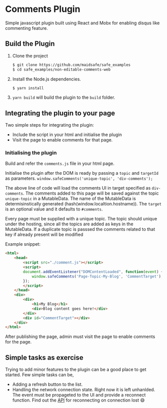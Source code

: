 # Comments Plugin

Simple javascript plugin built using React and Mobx for enabling disqus like commenting feature.

## Build the Plugin

1. Clone the project
    ```bash
    $ git clone https://github.com/maidsafe/safe_examples
    $ cd safe_examples/non-editable-comments-web
    ```

2. Install the Node.js dependencies.
    ```bash
    $ yarn install
    ```

3. `yarn build` will build the plugin to the `build` folder.


## Integrating the plugin to your page

Two simple steps for integrating the plugin:

- Include the script in your html and initialise the plugin
- Visit the page to enable comments for that page.

### Initialising the plugin
Build and refer the `comments.js` file in your html page.

Initialise the plugin after the DOM is ready by passing a `topic` and `targetId` as parameters.
`window.safeComments('unique-topic', 'div-comments');`

The above line of code will load the comments UI in target specified as `div-comments`. The comments added to this 
page will be saved against the topic `unique-topic` in a MutableData. The name of the MutableData is 
determisinstically generated (hash(window.localtion.hostname)). The `target` is an optional value and it defaults to `#comments`.

Every page must be supplied with a unique topic. The topic should unique under the hosting, 
since all the topics are added as keys in the MutableData. If a duplicate topic is passsed the 
comments related to that key if already present will be modified

Example snippet:

```HTML
<html>
	<head>
		<script src="./comment.js"></script>
		<script>
		document.addEventListener("DOMContentLoaded", function(event) {
			window.safeComments('Page-Topic-My-Blog', 'CommentTarget');
		});
		</script>
	</head>
	<div>
		<div>
			<h1>My Blog</h1>
			<div>Blog content goes here!</div>
		</div>
		<div id="CommentTarget"></div>
	</div>
</html>
```

After publishing the page, admin must visit the page to enable comments for the page.

## Simple tasks as exercise

Trying to add minor features to the plugin can be a good place to get started. Few simple tasks can be,

- Adding a refresh button to the list.
- Handling the network connection state. Right now it is left unhanlded. The event must be
propageted to the UI and provide a reconnect function. Find out the [API](http://docs.maidsafe.net/beaker-plugin-safe-app) for reconnecting on connection lost :smile:

